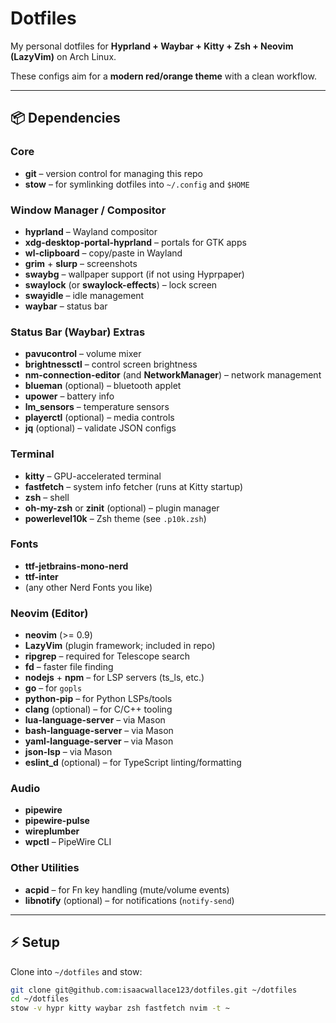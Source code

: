 # Dotfiles

My personal dotfiles for **Hyprland + Waybar + Kitty + Zsh + Neovim (LazyVim)** on Arch Linux.

These configs aim for a **modern red/orange theme** with a clean workflow.

---

## 📦 Dependencies

### Core
- **git** – version control for managing this repo
- **stow** – for symlinking dotfiles into `~/.config` and `$HOME`

### Window Manager / Compositor
- **hyprland** – Wayland compositor
- **xdg-desktop-portal-hyprland** – portals for GTK apps
- **wl-clipboard** – copy/paste in Wayland
- **grim** + **slurp** – screenshots
- **swaybg** – wallpaper support (if not using Hyprpaper)
- **swaylock** (or **swaylock-effects**) – lock screen
- **swayidle** – idle management
- **waybar** – status bar

### Status Bar (Waybar) Extras
- **pavucontrol** – volume mixer
- **brightnessctl** – control screen brightness
- **nm-connection-editor** (and **NetworkManager**) – network management
- **blueman** (optional) – bluetooth applet
- **upower** – battery info
- **lm_sensors** – temperature sensors
- **playerctl** (optional) – media controls
- **jq** (optional) – validate JSON configs

### Terminal
- **kitty** – GPU-accelerated terminal
- **fastfetch** – system info fetcher (runs at Kitty startup)
- **zsh** – shell
- **oh-my-zsh** or **zinit** (optional) – plugin manager
- **powerlevel10k** – Zsh theme (see `.p10k.zsh`)

### Fonts
- **ttf-jetbrains-mono-nerd**
- **ttf-inter**
- (any other Nerd Fonts you like)

### Neovim (Editor)
- **neovim** (>= 0.9)
- **LazyVim** (plugin framework; included in repo)
- **ripgrep** – required for Telescope search
- **fd** – faster file finding
- **nodejs** + **npm** – for LSP servers (ts_ls, etc.)
- **go** – for `gopls`
- **python-pip** – for Python LSPs/tools
- **clang** (optional) – for C/C++ tooling
- **lua-language-server** – via Mason
- **bash-language-server** – via Mason
- **yaml-language-server** – via Mason
- **json-lsp** – via Mason
- **eslint_d** (optional) – for TypeScript linting/formatting

### Audio
- **pipewire**
- **pipewire-pulse**
- **wireplumber**
- **wpctl** – PipeWire CLI

### Other Utilities
- **acpid** – for Fn key handling (mute/volume events)
- **libnotify** (optional) – for notifications (`notify-send`)

---

## ⚡ Setup

Clone into `~/dotfiles` and stow:
```bash
git clone git@github.com:isaacwallace123/dotfiles.git ~/dotfiles
cd ~/dotfiles
stow -v hypr kitty waybar zsh fastfetch nvim -t ~
